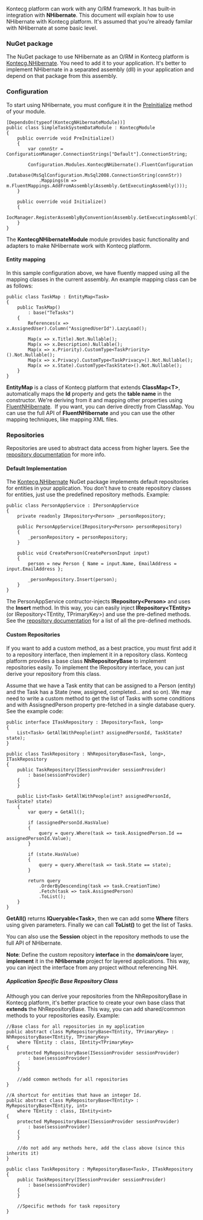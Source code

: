 Kontecg platform can work with any O/RM framework. It has built-in
integration with **NHibernate**. This document will explain how to use
NHibernate with Kontecg platform. It's assumed that you're already
familar with NHibernate at some basic level.

### NuGet package

The NuGet package to use NHibernate as an O/RM in Kontecg platform is
[Kontecg.NHibernate](http://www.nuget.org/packages/Kontecg.NHibernate). You
need to add it to your application. It's better to implement NHibernate
in a separated assembly (dll) in your application and depend on that
package from this assembly.

### Configuration

To start using NHibernate, you must configure it in the
[PreInitialize](/Pages/Documents/Module-System) method of your module.

    [DependsOn(typeof(KontecgNHibernateModule))]
    public class SimpleTaskSystemDataModule : KontecgModule
    {
        public override void PreInitialize()
        {
            var connStr = ConfigurationManager.ConnectionStrings["Default"].ConnectionString;

            Configuration.Modules.KontecgNHibernate().FluentConfiguration
                .Database(MsSqlConfiguration.MsSql2008.ConnectionString(connStr))
                .Mappings(m => m.FluentMappings.AddFromAssembly(Assembly.GetExecutingAssembly()));
        }

        public override void Initialize()
        {
            IocManager.RegisterAssemblyByConvention(Assembly.GetExecutingAssembly());
        }
    }

The **KontecgNHibernateModule** module provides basic functionality and adapters
to make NHibernate work with Kontecg platform.

#### Entity mapping

In this sample configuration above, we have fluently mapped using all the
mapping classes in the current assembly. An example mapping class can be as
follows:

    public class TaskMap : EntityMap<Task>
    {
        public TaskMap()
            : base("TeTasks")
        {
            References(x => x.AssignedUser).Column("AssignedUserId").LazyLoad();

            Map(x => x.Title).Not.Nullable();
            Map(x => x.Description).Nullable();
            Map(x => x.Priority).CustomType<TaskPriority>().Not.Nullable();
            Map(x => x.Privacy).CustomType<TaskPrivacy>().Not.Nullable();
            Map(x => x.State).CustomType<TaskState>().Not.Nullable();
        }
    }

**EntityMap** is a class of Kontecg platform that extends
**ClassMap&lt;T&gt;**, automatically maps the **Id** property and gets the
**table name** in the constructor. We're deriving from it and mapping
other properties using
[FluentNHibernate](http://www.fluentnhibernate.org/).  If you want, you can
derive directly from ClassMap. You can use the full API of
**FluentNHibernate** and you can use the other mapping techniques,
like mapping XML files.

### Repositories

Repositories are used to abstract data access from higher layers. See the
[repository documentation](Repositories.md) for more info.  

#### Default Implementation

The [Kontecg.NHibernate](http://www.nuget.org/packages/Kontecg.NHibernate) NuGet package
implements default repositories for entities in your application. You
don't have to create repository classes for entities, just use the
predefined repository methods. Example:

    public class PersonAppService : IPersonAppService
    {
        private readonly IRepository<Person> _personRepository;

        public PersonAppService(IRepository<Person> personRepository)
        {
            _personRepository = personRepository;
        }

        public void CreatePerson(CreatePersonInput input)
        {        
            person = new Person { Name = input.Name, EmailAddress = input.EmailAddress };

            _personRepository.Insert(person);
        }
    }

The PersonAppService contructor-injects **IRepository&lt;Person&gt;** and
uses the **Insert** method. In this way, you can easily inject
**IRepository&lt;TEntity&gt;** (or IRepository&lt;TEntity,
TPrimaryKey&gt;) and use the pre-defined methods. See the [repository
documentation](/Pages/Documents/Repositories) for a list of all the pre-defined
methods.

#### Custom Repositories

If you want to add a custom method, as a best practice, you must first 
add it to a repository interface, then implement it in a
repository class. Kontecg platform provides a base class
**NhRepositoryBase** to implement repositories easily. To implement the
IRepository interface, you can just derive your repository from this
class.

Assume that we have a Task entity that can be assigned to a Person
(entity) and the Task has a State (new, assigned, completed... and so on).
We may need to write a custom method to get the list of Tasks with some
conditions and with AssisgnedPerson property pre-fetched in a single
database query. See the example code:

    public interface ITaskRepository : IRepository<Task, long>
    {
        List<Task> GetAllWithPeople(int? assignedPersonId, TaskState? state);
    }

    public class TaskRepository : NhRepositoryBase<Task, long>, ITaskRepository
    {
        public TaskRepository(ISessionProvider sessionProvider)
            : base(sessionProvider)
        {
        }

        public List<Task> GetAllWithPeople(int? assignedPersonId, TaskState? state)
        {
            var query = GetAll();

            if (assignedPersonId.HasValue)
            {
                query = query.Where(task => task.AssignedPerson.Id == assignedPersonId.Value);
            }

            if (state.HasValue)
            {
                query = query.Where(task => task.State == state);
            }

            return query
                .OrderByDescending(task => task.CreationTime)
                .Fetch(task => task.AssignedPerson)
                .ToList();
        }
    }

**GetAll()** returns **IQueryable&lt;Task&gt;**, then we can add some
**Where** filters using given parameters. Finally we can call
**ToList()** to get the list of Tasks.

You can also use the **Session** object in the repository methods to use the full
API of NHibernate. 

**Note**: Define the custom repository **interface** in the
**domain/core** layer, **implement** it in the **NHibernate** project
for layered applications. This way, you can inject the interface from any
project without referencing NH.

##### Application Specific Base Repository Class

Although you can derive your repositories from the NhRepositoryBase in
Kontecg platform, it's better practice to create your own base
class that **extends** the NhRepositoryBase. This way, you can add shared/common
methods to your repositories easily. Example:

    //Base class for all repositories in my application
    public abstract class MyRepositoryBase<TEntity, TPrimaryKey> : NhRepositoryBase<TEntity, TPrimaryKey>
        where TEntity : class, IEntity<TPrimaryKey>
    {
        protected MyRepositoryBase(ISessionProvider sessionProvider)
            : base(sessionProvider)
        {
        }

        //add common methods for all repositories
    }

    //A shortcut for entities that have an integer Id.
    public abstract class MyRepositoryBase<TEntity> : MyRepositoryBase<TEntity, int>
        where TEntity : class, IEntity<int>
    {
        protected MyRepositoryBase(ISessionProvider sessionProvider)
            : base(sessionProvider)
        {
        }

        //do not add any methods here, add the class above (since this inherits it)
    }

    public class TaskRepository : MyRepositoryBase<Task>, ITaskRepository
    {
        public TaskRepository(ISessionProvider sessionProvider)
            : base(sessionProvider)
        {
        }

        //Specific methods for task repository
    }

